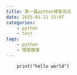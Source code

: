 ```yaml
---
title: 第一篇python博客测试
date: 2025-01-11 21:07
categories: 
    - python
    - test
tags: 
    - python
    - 懵懵懂懂
---
```


```
    print("hello world")
```